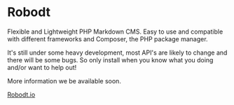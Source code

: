 Robodt
======

Flexible and Lightweight PHP Markdown CMS. Easy to use and compatible with different frameworks and Composer, the PHP package manager.

It's still under some heavy development, most API's are likely to change and there will be some bugs. So only install when you know what you doing and/or want to help out!

More information we be available soon.

[Robodt.io](http://robodt.io/)